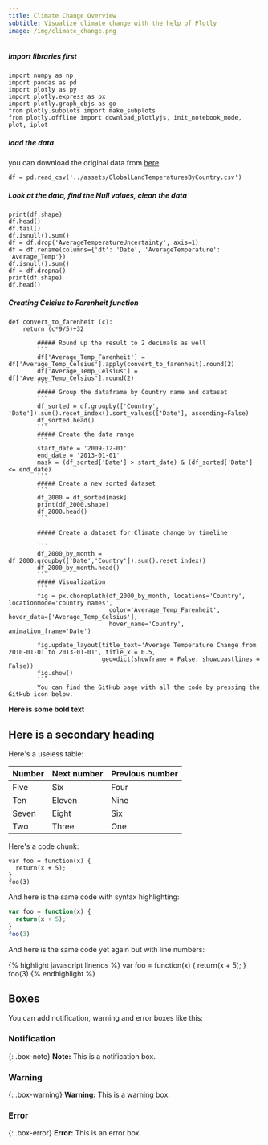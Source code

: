 ```yaml
---
title: Climate Change Overview
subtitle: Visualize climate change with the help of Plotly
image: /img/climate_change.png
---
```


##### Import libraries first
```
import numpy as np
import pandas as pd
import plotly as py
import plotly.express as px
import plotly.graph_objs as go
from plotly.subplots import make_subplots
from plotly.offline import download_plotlyjs, init_notebook_mode, plot, iplot
```
##### load the data
you can download the original data from [here](http://google.com)
```
df = pd.read_csv('../assets/GlobalLandTemperaturesByCountry.csv')
```
##### Look at the data, find the Null values, clean the data
```
print(df.shape)
df.head()
df.tail()
df.isnull().sum()
df = df.drop('AverageTemperatureUncertainty', axis=1)
df = df.rename(columns={'dt': 'Date', 'AverageTemperature': 'Average_Temp'})
df.isnull().sum()
df = df.dropna()
print(df.shape)
df.head()
```
##### Creating Celsius to Farenheit function
```
def convert_to_farenheit (c):
    return (c*9/5)+32
```
            ##### Round up the result to 2 decimals as well
            ```
            df['Average_Temp_Farenheit'] = df['Average_Temp_Celsius'].apply(convert_to_farenheit).round(2)
            df['Average_Temp_Celsius'] = df['Average_Temp_Celsius'].round(2)
            ```
            ##### Group the dataframe by Country name and dataset
            ```
            df_sorted = df.groupby(['Country', 'Date']).sum().reset_index().sort_values(['Date'], ascending=False)
            df_sorted.head()
            ```
            ##### Create the data range
            ```
            start_date = '2009-12-01'
            end_date = '2013-01-01'
            mask = (df_sorted['Date'] > start_date) & (df_sorted['Date'] <= end_date)
            ```
            ##### Create a new sorted dataset
            ```
            df_2000 = df_sorted[mask]
            print(df_2000.shape)
            df_2000.head()
            ```

            ##### Create a dataset for Climate change by timeline

            ```
            df_2000_by_month = df_2000.groupby(['Date','Country']).sum().reset_index()
            df_2000_by_month.head()
            ```
            ##### Visualization
            ```
            fig = px.choropleth(df_2000_by_month, locations='Country', locationmode='country names', 
                                color='Average_Temp_Farenheit', hover_data=['Average_Temp_Celsius'],
                                hover_name='Country', animation_frame='Date')

            fig.update_layout(title_text='Average Temperature Change from 2010-01-01 to 2013-01-01', title_x = 0.5, 
                              geo=dict(showframe = False, showcoastlines = False))
            fig.show()
            ```
            You can find the GitHub page with all the code by pressing the GitHub icon below.

**Here is some bold text**

## Here is a secondary heading

Here's a useless table:

| Number | Next number | Previous number |
| :------ |:--- | :--- |
| Five | Six | Four |
| Ten | Eleven | Nine |
| Seven | Eight | Six |
| Two | Three | One |

Here's a code chunk:

~~~
var foo = function(x) {
  return(x + 5);
}
foo(3)
~~~

And here is the same code with syntax highlighting:

```javascript
var foo = function(x) {
  return(x + 5);
}
foo(3)
```

And here is the same code yet again but with line numbers:

{% highlight javascript linenos %}
var foo = function(x) {
  return(x + 5);
}
foo(3)
{% endhighlight %}

## Boxes
You can add notification, warning and error boxes like this:

### Notification

{: .box-note}
**Note:** This is a notification box.

### Warning

{: .box-warning}
**Warning:** This is a warning box.

### Error

{: .box-error}
**Error:** This is an error box.
